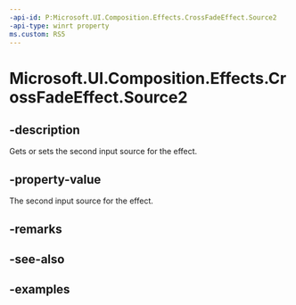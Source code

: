 ```yaml
---
-api-id: P:Microsoft.UI.Composition.Effects.CrossFadeEffect.Source2
-api-type: winrt property
ms.custom: RS5
---
```


<!-- Property syntax.
public IGraphicsEffectSource Source2 { get;  set; }
-->

# Microsoft.UI.Composition.Effects.CrossFadeEffect.Source2

## -description
Gets or sets the second input source for the effect.

## -property-value
The second input source for the effect.

## -remarks

## -see-also

## -examples

